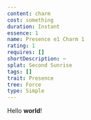 ```yaml
---
content: charm
cost: something
duration: Instant
essence: 1
name: Presence e1 Charm 1
rating: 1
requires: []
shortDescription: ~
splat: Second Sunrise
tags: []
trait: Presence
tree: Force
type: Simple
---
```


Hello **world**!
